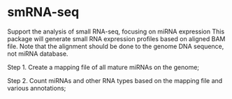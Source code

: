 # smRNA-seq
Support the analysis of small RNA-seq, focusing on miRNA expression
This package will generate small RNA expression profiles based on aligned BAM file. Note that the alignment should be done to the genome DNA sequence, not miRNA database.

Step 1. Create a mapping file of all mature miRNAs on the genome;

Step 2. Count miRNAs and other RNA types based on the mapping file and various annotations;
